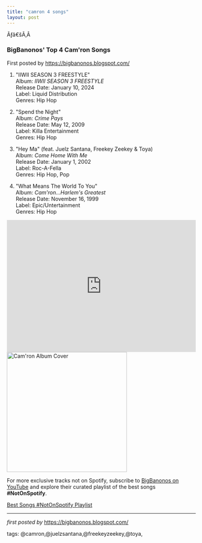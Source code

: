 ```yaml
---
title: "camron 4 songs"
layout: post
---
```

<p>Ãƒâ€šÃ‚Â </p>
<h3><strong>BigBanonos' Top 4 Cam'ron Songs</strong></h3>
<p>First posted by <a href="https://bigbanonos.blogspot.com/">https://bigbanonos.blogspot.com/</a></p>
<ol> <li><p>"IIWII SEASON 3 FREESTYLE"<br />Album: <em>IIWII SEASON 3 FREESTYLE</em><br />Release Date: January 10, 2024<br />Label: Liquid Distribution<br />Genres: Hip Hop</p></li> <li><p>"Spend the Night"<br />Album: <em>Crime Pays</em><br />Release Date: May 12, 2009<br />Label: Killa Entertainment<br />Genres: Hip Hop</p></li> <li><p>"Hey Ma" (feat. Juelz Santana, Freekey Zeekey & Toya)<br />Album: <em>Come Home With Me</em><br />Release Date: January 1, 2002<br />Label: Roc-A-Fella<br />Genres: Hip Hop, Pop</p></li> <li><p>"What Means The World To You"<br />Album: <em>Cam'ron...Harlem's Greatest</em><br />Release Date: November 16, 1999<br />Label: Epic/Untertainment<br />Genres: Hip Hop</p></li>
</ol> <iframe src="https://open.spotify.com/embed/playlist/1frcae76uHqKGlIdGwg18D?utm_source=generator" width="100%" height="352" frameBorder="0" allowfullscreen="" allow="autoplay; clipboard-write; encrypted-media; fullscreen; picture-in-picture" loading="lazy"></iframe> <div class="separator"> <a href="https://i.ytimg.com/vi/m60XKqEEnfg/maxresdefault.jpg" > <img alt="Cam'ron Album Cover" border="0" src="https://i.ytimg.com/vi/m60XKqEEnfg/maxresdefault.jpg" width="320" /> </a>
</div>


<!--Subscribe and Playlist Links-->
<div>
    <p>For more exclusive tracks not on Spotify, subscribe to <a href="https://www.youtube.com/@BigBanonos" target="_blank">BigBanonos on YouTube</a> and explore their curated playlist of the best songs <strong>#NotOnSpotify</strong>.</p>
    <p><a href="https://www.youtube.com/playlist?list=PLtuNtuTatqI0kFahUCbtbfenC_ET5O_tr" target="_blank">Best Songs #NotOnSpotify Playlist<br /></a></p></div>

<hr />

<p><em>first posted by</em> <a href="https://bigbanonos.blogspot.com/" rel="noopener" target="_new">https://bigbanonos.blogspot.com/</a></p>

<p>tags: @camron,@juelzsantana,@freekeyzeekey,@toya,</p>
